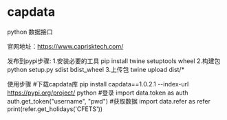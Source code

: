 # capdata

python 数据接口

官网地址：https://www.caprisktech.com/

发布到pypi步骤:
1.安装必要的工具 pip install twine setuptools wheel
2.构建包 python setup.py sdist bdist_wheel
3.上传包 twine upload dist/*

使用步骤
#下载capdata库
pip install capdata==1.0.2.1 --index-url https://pypi.org/project/
python
#登录
import data.token as auth
auth.get_token("username", "pwd")
#获取数据
import data.refer as refer
print(refer.get_holidays('CFETS'))